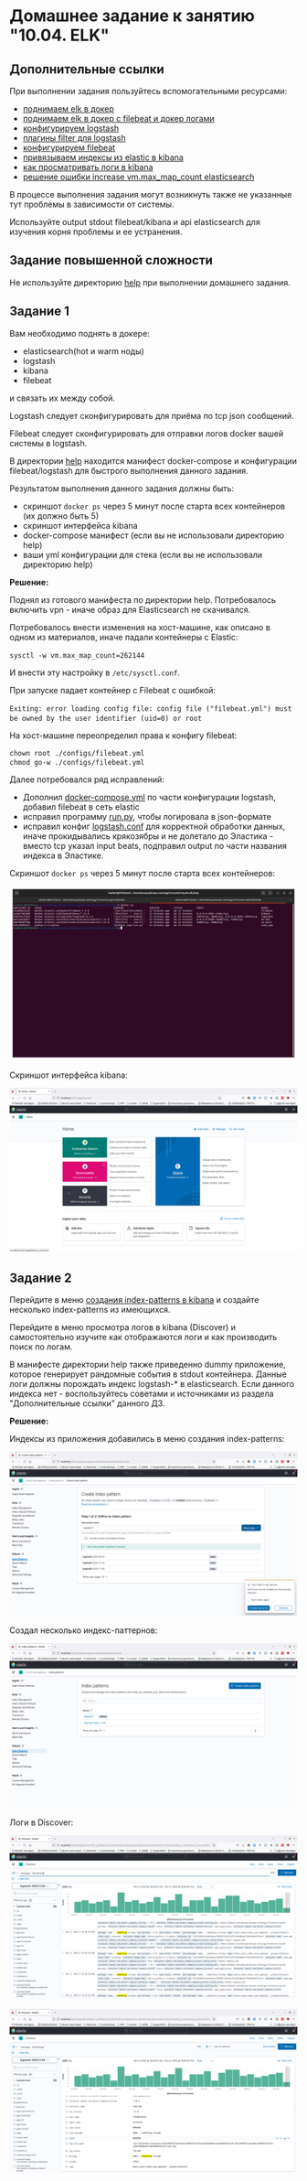 # Домашнее задание к занятию "10.04. ELK"

## Дополнительные ссылки

При выполнении задания пользуйтесь вспомогательными ресурсами:

- [поднимаем elk в докер](https://www.elastic.co/guide/en/elastic-stack-get-started/current/get-started-docker.html)
- [поднимаем elk в докер с filebeat и докер логами](https://www.sarulabs.com/post/5/2019-08-12/sending-docker-logs-to-elasticsearch-and-kibana-with-filebeat.html)
- [конфигурируем logstash](https://www.elastic.co/guide/en/logstash/current/configuration.html)
- [плагины filter для logstash](https://www.elastic.co/guide/en/logstash/current/filter-plugins.html)
- [конфигурируем filebeat](https://www.elastic.co/guide/en/beats/libbeat/5.3/config-file-format.html)
- [привязываем индексы из elastic в kibana](https://www.elastic.co/guide/en/kibana/current/index-patterns.html)
- [как просматривать логи в kibana](https://www.elastic.co/guide/en/kibana/current/discover.html)
- [решение ошибки increase vm.max_map_count elasticsearch](https://stackoverflow.com/questions/42889241/how-to-increase-vm-max-map-count)

В процессе выполнения задания могут возникнуть также не указанные тут проблемы в зависимости от системы.

Используйте output stdout filebeat/kibana и api elasticsearch для изучения корня проблемы и ее устранения.

## Задание повышенной сложности

Не используйте директорию [help](./help) при выполнении домашнего задания.

## Задание 1

Вам необходимо поднять в докере:
- elasticsearch(hot и warm ноды)
- logstash
- kibana
- filebeat

и связать их между собой.

Logstash следует сконфигурировать для приёма по tcp json сообщений.

Filebeat следует сконфигурировать для отправки логов docker вашей системы в logstash.

В директории [help](./help) находится манифест docker-compose и конфигурации filebeat/logstash для быстрого 
выполнения данного задания.

Результатом выполнения данного задания должны быть:
- скриншот `docker ps` через 5 минут после старта всех контейнеров (их должно быть 5)
- скриншот интерфейса kibana
- docker-compose манифест (если вы не использовали директорию help)
- ваши yml конфигурации для стека (если вы не использовали директорию help)

**Решение:**

Поднял из готового манифеста по директории help. Потребовалось включить vpn - иначе образ для Elasticsearch не скачивался.

Потребовалось внести изменения на хост-машине, как описано в одном из материалов, иначе падали контейнеры с Elastic:

`sysctl -w vm.max_map_count=262144`

И внести эту настройку в `/etc/sysctl.conf`.

При запуске падает контейнер с Filebeat с ошибкой:

`Exiting: error loading config file: config file ("filebeat.yml") must be owned by the user identifier (uid=0) or root`

На хост-машине переопределил права к конфигу filebeat:

```
chown root ./configs/filebeat.yml
chmod go-w ./configs/filebeat.yml
```

Далее потребовался ряд исправлений:

 - Дополнил [docker-compose.yml](./help/docker-compose.yml) по части конфигурации logstash, добавил filebeat в сеть elastic
 - исправил программу [run.py](./help/pinger/run.py), чтобы логировала в json-формате
 - исправил конфиг [logstash.conf](./help/configs/logstash.conf) для корректной обработки данных, иначе прокидывались крякозябры и не долетало до Эластика - вместо tcp указал input beats, подправил output по части названия индекса в Эластике.


Скриншот `docker ps` через 5 минут после старта всех контейнеров:

![](img/ps.png)

Скриншот интерфейса kibana:

![](img/k1.png)


## Задание 2

Перейдите в меню [создания index-patterns  в kibana](http://localhost:5601/app/management/kibana/indexPatterns/create)
и создайте несколько index-patterns из имеющихся.

Перейдите в меню просмотра логов в kibana (Discover) и самостоятельно изучите как отображаются логи и как производить 
поиск по логам.

В манифесте директории help также приведенно dummy приложение, которое генерирует рандомные события в stdout контейнера.
Данные логи должны порождать индекс logstash-* в elasticsearch. Если данного индекса нет - воспользуйтесь советами 
и источниками из раздела "Дополнительные ссылки" данного ДЗ.
 
**Решение:**

Индексы из приложения добавились в меню создания index-patterns:

![](img/k3.png)

Создал несколько индекс-паттернов:

![](img/k4.png)

Логи в Discover:

![](img/k5.png)


![](img/k6.png)